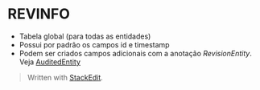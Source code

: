 REVINFO
=========================

* Tabela global (para todas as entidades)
* Possui por padrão os campos id e timestamp
*  Podem ser criados campos adicionais com a anotação *RevisionEntity*. Veja [AuditedEntity](svexample-web/src/main/java/pl/pawelb/svexample/ds/AuditedEntity.java)



> Written with [StackEdit](https://stackedit.io/).